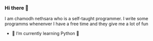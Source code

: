### Hi there 👋

I am chamodh nethsara who is a self-taught programmer. I write some programms whenenver I have a free time and they give me a lot of fun



- 🌱 I’m currently learning Python :snake:


